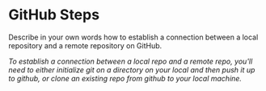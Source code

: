 # GitHub Steps

Describe in your own words how to establish a connection between a local repository and a remote repository on GitHub.

*To establish a connection between a local repo and a remote repo, you'll need to either initialize git on a directory on your local and then push it up to github, or clone an existing repo from github to your local machine.*
